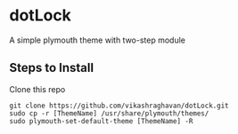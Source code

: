 # dotLock

A simple plymouth theme with two-step module

## Steps to Install

Clone this repo 
```
git clone https://github.com/vikashraghavan/dotLock.git
sudo cp -r [ThemeName] /usr/share/plymouth/themes/
sudo plymouth-set-default-theme [ThemeName] -R
```  
